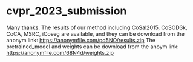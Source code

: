 # cvpr_2023_submission
Many thanks.
The results of our method including CoSal2015, CoSOD3k, CoCA, MSRC, iCoseg are available, and they can be download from the anonym link: https://anonymfile.com/pd5NO/results.zip 
The pretrained_model and weights can be download from the anoym link: https://anonymfile.com/68N4d/weights.zip

